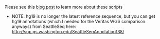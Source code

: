 Please see this [blog post](http://cdwscience.blogspot.com/2012/06/my-23andme-results-getting-free-second.html) to learn more about these scripts

- NOTE: hg19 is no longer the latest reference sequence, but you can get hg19 annotations (which I needed for the Veritas WGS comparison anyways) from SeattleSeq here: http://snp.gs.washington.edu/SeattleSeqAnnotation138/
